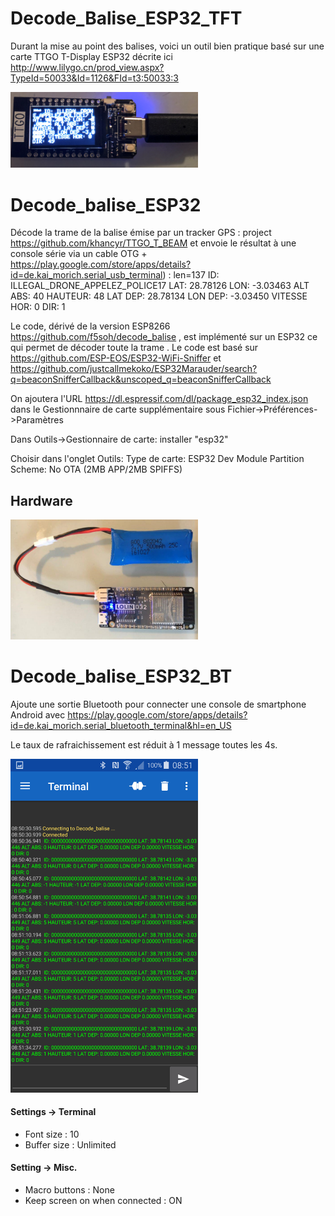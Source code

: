 # Decode_Balise_ESP32_TFT

Durant la mise au point des balises, voici un outil bien pratique basé sur une carte TTGO T-Display ESP32 décrite ici http://www.lilygo.cn/prod_view.aspx?TypeId=50033&Id=1126&FId=t3:50033:3

<img src="./Decode_Balise_ESP32_TFT/TTGOCapture1.png" width = "300">

# Decode_balise_ESP32

Décode la trame de la balise émise par un tracker GPS  : project https://github.com/khancyr/TTGO_T_BEAM et envoie le résultat à une console série via un cable OTG + https://play.google.com/store/apps/details?id=de.kai_morich.serial_usb_terminal) :
len=137 ID: ILLEGAL_DRONE_APPELEZ_POLICE17 LAT: 28.78126 LON: -3.03463 ALT ABS: 40 HAUTEUR: 48 LAT DEP: 28.78134 LON DEP: -3.03450 VITESSE HOR: 0 DIR: 1

Le code, dérivé de la version ESP8266 https://github.com/f5soh/decode_balise , est implémenté sur un ESP32 ce qui permet de décoder toute la trame .
Le code est basé sur https://github.com/ESP-EOS/ESP32-WiFi-Sniffer et https://github.com/justcallmekoko/ESP32Marauder/search?q=beaconSnifferCallback&unscoped_q=beaconSnifferCallback

On ajoutera l'URL https://dl.espressif.com/dl/package_esp32_index.json dans le Gestionnnaire de carte supplémentaire sous Fichier->Préférences->Paramètres

Dans Outils->Gestionnaire de carte: installer "esp32"

Choisir dans l'onglet Outils:
Type de carte: ESP32 Dev Module
Partition Scheme: No OTA (2MB APP/2MB SPIFFS)

## Hardware

<img src="Capture.PNG" width = "300">

# Decode_balise_ESP32_BT

Ajoute une sortie Bluetooth pour connecter une console de smartphone Android avec https://play.google.com/store/apps/details?id=de.kai_morich.serial_bluetooth_terminal&hl=en_US

Le taux de rafraichissement est réduit à 1 message toutes les 4s.

<img src="Screenshot.png" width = "300">

#### Settings -> Terminal 
* Font size : 10 
* Buffer size : Unlimited

#### Setting -> Misc.
* Macro buttons : None
* Keep screen on when connected : ON
